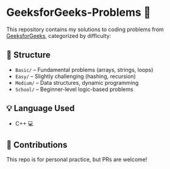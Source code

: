 # GeeksforGeeks-Problems 🚀

This repository contains my solutions to coding problems from [GeeksforGeeks](https://www.geeksforgeeks.org/), categorized by difficulty:

## 📂 Structure

- `Basic/` – Fundamental problems (arrays, strings, loops)
- `Easy/` – Slightly challenging (hashing, recursion)
- `Medium/` – Data structures, dynamic programming
- `School/` – Beginner-level logic-based problems

## 💡 Language Used
- C++ 💻

## 🔖 Contributions
This repo is for personal practice, but PRs are welcome!
